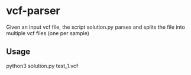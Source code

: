 # vcf-parser

Given an input vcf file, the script solution.py parses and splits the file into multiple vcf files (one per sample) 

## Usage

python3 solution.py test_1.vcf
